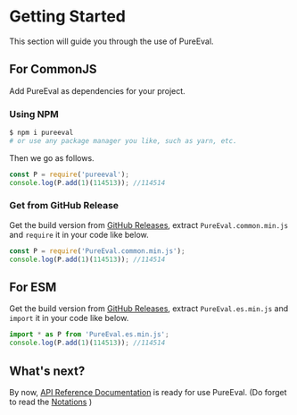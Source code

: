 # Getting Started

This section will guide you through the use of PureEval.

## For CommonJS

Add PureEval as dependencies for your project.

### Using NPM

```sh
$ npm i pureeval
# or use any package manager you like, such as yarn, etc.
```

Then we go as follows.

```javascript
const P = require('pureeval');
console.log(P.add(1)(114513)); //114514
```

### Get from GitHub Release

Get the build version from [GitHub Releases](https://github.com/PureEval/PureEval/releases), extract `PureEval.common.min.js` and `require` it in your code like below.

```javascript
const P = require('PureEval.common.min.js');
console.log(P.add(1)(114513)); //114514
```

## For ESM

Get the build version from [GitHub Releases](https://github.com/PureEval/PureEval/releases), extract `PureEval.es.min.js` and `import` it in your code like below.

```javascript
import * as P from 'PureEval.es.min.js';
console.log(P.add(1)(114513)); //114514
```

## What's next?

By now, [API Reference Documentation](https://pureeval.org/api/) is ready for use PureEval. (Do forget to read the [Notations](/blog/notations) )
